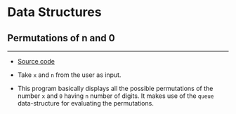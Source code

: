 # Data Structures

## Permutations of n and 0
----------

- [Source code](data_structures/permutations_of_n&0.cpp)

- Take `x` and `n` from the user as input.

- This program basically displays all the possible permutations of the number `x` and `0` having `n` number of digits. It makes use of the `queue` data-structure for evaluating the permutations.

